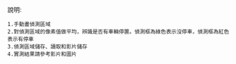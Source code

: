 說明:
    
    1.手動畫偵測區域
    2.對偵測區域的像素值做平均，辨識是否有車輛停置。偵測框為綠色表示沒停車，偵測框為紅色表示有停車
    3.偵測區域儲存、讀取和影片儲存
    4.實測結果請參考影片和圖片
